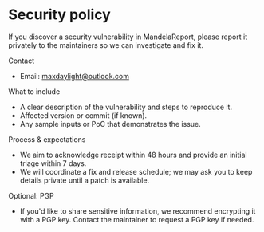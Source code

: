 # Security policy

If you discover a security vulnerability in MandelaReport, please report it privately to the maintainers so we can investigate and fix it.

Contact

- Email: <maxdaylight@outlook.com>

What to include

- A clear description of the vulnerability and steps to reproduce it.
- Affected version or commit (if known).
- Any sample inputs or PoC that demonstrates the issue.

Process & expectations

- We aim to acknowledge receipt within 48 hours and provide an initial triage within 7 days.
- We will coordinate a fix and release schedule; we may ask you to keep details private until a patch is available.

Optional: PGP

- If you'd like to share sensitive information, we recommend encrypting it with a PGP key. Contact the maintainer to request a PGP key if needed.
